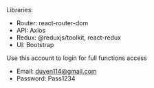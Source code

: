 Libraries:
+ Router: react-router-dom
+ API: Axios
+ Redux: @reduxjs/toolkit, react-redux
+ UI: Bootstrap

Use this account to login for full functions access
+ Email: duyen114@gmail.com
+ Password: Pass1234
